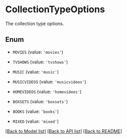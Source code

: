 # CollectionTypeOptions

The collection type options.

## Enum

* `MOVIES` (value: `'movies'`)

* `TVSHOWS` (value: `'tvshows'`)

* `MUSIC` (value: `'music'`)

* `MUSICVIDEOS` (value: `'musicvideos'`)

* `HOMEVIDEOS` (value: `'homevideos'`)

* `BOXSETS` (value: `'boxsets'`)

* `BOOKS` (value: `'books'`)

* `MIXED` (value: `'mixed'`)

[[Back to Model list]](README.md#documentation-for-models) [[Back to API list]](README.md#documentation-for-api-endpoints) [[Back to README]](README.md)


